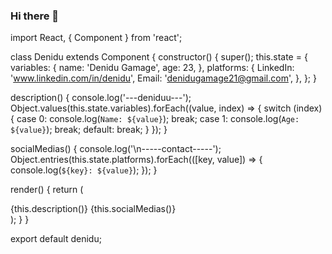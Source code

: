 ### Hi there 👋

import React, { Component } from 'react';

class Denidu extends Component {
  constructor() {
    super();
    this.state = {
      variables: {
        name: 'Denidu Gamage',
        age: 23,
      },
      platforms: {
        LinkedIn: 'www.linkedin.com/in/denidu',
        Email: 'denidugamage21@gmail.com',
      },
    };
  }

  description() {
    console.log('---deniduu---');
    Object.values(this.state.variables).forEach((value, index) => {
      switch (index) {
        case 0:
          console.log(`Name: ${value}`);
          break;
        case 1:
          console.log(`Age: ${value}`);
          break;
        default:
          break;
      }
    });
  }

  socialMedias() {
    console.log('\n-----contact-----');
    Object.entries(this.state.platforms).forEach(([key, value]) => {
      console.log(`${key}: ${value}`);
    });
  }

  render() {
    return (
      <div>
        {this.description()}
        {this.socialMedias()}
      </div>
    );
  }
}

export default denidu;
